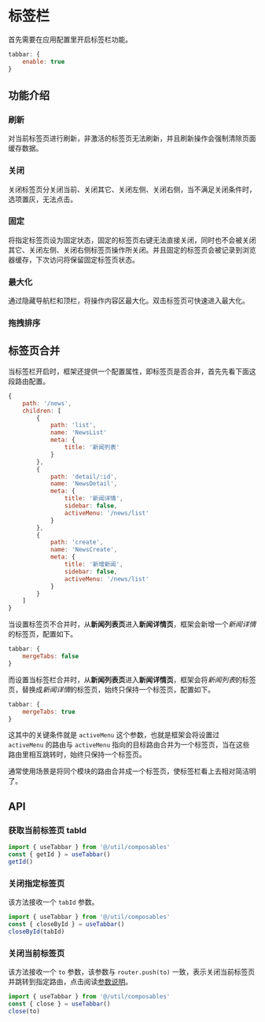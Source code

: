 # 标签栏 <sup class="pro-badge" />

首先需要在应用配置里开启标签栏功能。

```js
tabbar: {
    enable: true
}
```

## 功能介绍

### 刷新

对当前标签页进行刷新，非激活的标签页无法刷新，并且刷新操作会强制清除页面缓存数据。

<ZoomImg src="/tabbar1.gif" />

### 关闭

关闭标签页分关闭当前、关闭其它、关闭左侧、关闭右侧，当不满足关闭条件时，选项置灰，无法点击。

<ZoomImg src="/tabbar2.gif" />

### 固定

将指定标签页设为固定状态，固定的标签页右键无法直接关闭，同时也不会被关闭其它、关闭左侧、关闭右侧标签页操作所关闭。并且固定的标签页会被记录到浏览器缓存，下次访问将保留固定标签页状态。

<ZoomImg src="/tabbar3.gif" />

### 最大化

通过隐藏导航栏和顶栏，将操作内容区最大化。双击标签页可快速进入最大化。

<ZoomImg src="/tabbar4.gif" />

### 拖拽排序

<ZoomImg src="/tabbar5.gif" />

## 标签页合并

当标签栏开启时，框架还提供一个配置属性，即标签页是否合并，首先先看下面这段路由配置。

```js
{
    path: '/news',
    children: [
        {
            path: 'list',
            name: 'NewsList'
            meta: {
                title: '新闻列表'
            }
        },
        {
            path: 'detail/:id',
            name: 'NewsDetail',
            meta: {
                title: '新闻详情',
                sidebar: false,
                activeMenu: '/news/list'
            }
        },
        {
            path: 'create',
            name: 'NewsCreate',
            meta: {
                title: '新增新闻',
                sidebar: false,
                activeMenu: '/news/list'
            }
        }
    ]
}
```

当设置标签页不合并时，从**新闻列表页**进入**新闻详情页**，框架会新增一个*新闻详情*的标签页，配置如下。

```js
tabbar: {
    mergeTabs: false
}
```

<ZoomImg src="/tabbar-no-merge.gif" />

而设置当标签栏合并时，从**新闻列表页**进入**新闻详情页**，框架会将*新闻列表*的标签页，替换成*新闻详情*的标签页，始终只保持一个标签页，配置如下。

```js
tabbar: {
    mergeTabs: true
}
```

<ZoomImg src="/tabbar-merge.gif" />

这其中的关键条件就是 `activeMenu` 这个参数，也就是框架会将设置过 `activeMenu` 的路由与 `activeMenu` 指向的目标路由合并为一个标签页，当在这些路由里相互跳转时，始终只保持一个标签页。

通常使用场景是将同个模块的路由合并成一个标签页，使标签栏看上去相对简洁明了。

## API

### 获取当前标签页 tabId

```js
import { useTabbar } from '@/util/composables'
const { getId } = useTabbar()
getId()
```

### 关闭指定标签页

该方法接收一个 `tabId` 参数。

```js
import { useTabbar } from '@/util/composables'
const { closeById } = useTabbar()
closeById(tabId)
```

### 关闭当前标签页

该方法接收一个 `to` 参数，该参数与 `router.push(to)` 一致，表示关闭当前标签页并跳转到指定路由，点击阅读[参数说明](https://next.router.vuejs.org/zh/api/#routelocationraw)。

```js
import { useTabbar } from '@/util/composables'
const { close } = useTabbar()
close(to)
```